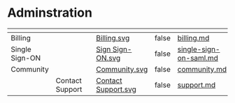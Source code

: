 # Adminstration

<table data-card-size="large" data-view="cards"><thead><tr><th></th><th></th><th data-hidden></th><th data-hidden data-card-cover data-type="files"></th><th data-hidden data-type="checkbox"></th><th data-hidden data-card-target data-type="content-ref"></th></tr></thead><tbody><tr><td>Billing</td><td></td><td></td><td><a href="../.gitbook/assets/Billing.svg">Billing.svg</a></td><td>false</td><td><a href="billing.md">billing.md</a></td></tr><tr><td>Single Sign-ON</td><td></td><td></td><td><a href="../.gitbook/assets/Sign Sign-ON.svg">Sign Sign-ON.svg</a></td><td>false</td><td><a href="single-sign-on-saml.md">single-sign-on-saml.md</a></td></tr><tr><td>Community</td><td></td><td></td><td><a href="../.gitbook/assets/Community.svg">Community.svg</a></td><td>false</td><td><a href="community.md">community.md</a></td></tr><tr><td></td><td>Contact Support</td><td></td><td><a href="../.gitbook/assets/Contact Support.svg">Contact Support.svg</a></td><td>false</td><td><a href="support.md">support.md</a></td></tr></tbody></table>
